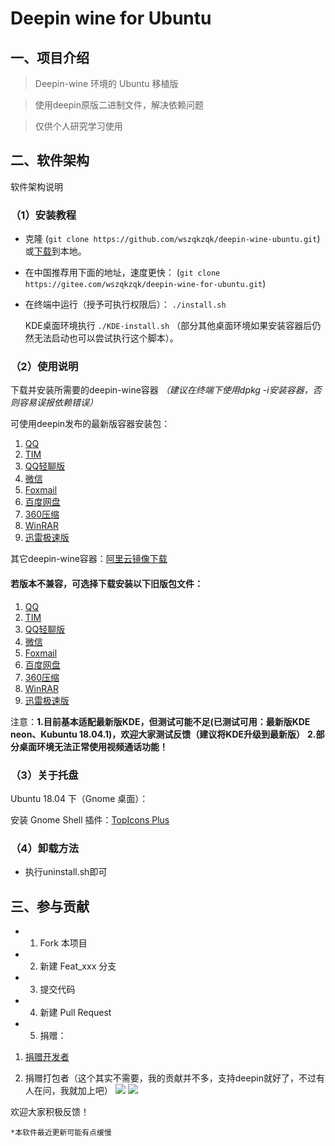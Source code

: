 # Deepin wine for Ubuntu

## 一、项目介绍

> Deepin-wine 环境的 Ubuntu 移植版 

> 使用deepin原版二进制文件，解决依赖问题

> 仅供个人研究学习使用

## 二、软件架构

软件架构说明

### （1）安装教程

* 克隆 (`git clone https://github.com/wszqkzqk/deepin-wine-ubuntu.git`) 或[下载](https://github.com/wszqkzqk/deepin-wine-ubuntu/archive/master.zip)到本地。
* 在中国推荐用下面的地址，速度更快： (`git clone https://gitee.com/wszqkzqk/deepin-wine-for-ubuntu.git`) 

* 在终端中运行（授予可执行权限后）： `./install.sh` 

    KDE桌面环境执行 `./KDE-install.sh`  （部分其他桌面环境如果安装容器后仍然无法启动也可以尝试执行这个脚本）。



### （2）使用说明

下载并安装所需要的deepin-wine容器 *（建议在终端下使用dpkg -i安装容器，否则容易误报依赖错误）*

可使用deepin发布的最新版容器安装包：

1. [QQ](http://mirrors.aliyun.com/deepin/pool/non-free/d/deepin.com.qq.im/)
2. [TIM](http://mirrors.aliyun.com/deepin/pool/non-free/d/deepin.com.qq.office/)
3. [QQ轻聊版](http://mirrors.aliyun.com/deepin/pool/non-free/d/deepin.com.qq.im.light/)
4. [微信](http://mirrors.aliyun.com/deepin/pool/non-free/d/deepin.com.wechat/)
5. [Foxmail](http://mirrors.aliyun.com/deepin/pool/non-free/d/deepin.com.foxmail/)
6. [百度网盘](http://mirrors.aliyun.com/deepin/pool/non-free/d/deepin.com.baidu.pan/)
7. [360压缩](http://mirrors.aliyun.com/deepin/pool/non-free/d/deepin.cn.360.yasuo/)
8. [WinRAR](http://mirrors.aliyun.com/deepin/pool/non-free/d/deepin.cn.com.winrar/)
9. [迅雷极速版](http://mirrors.aliyun.com/deepin/pool/non-free/d/deepin.com.thunderspeed/)

其它deepin-wine容器：[阿里云镜像下载](http://mirrors.aliyun.com/deepin/pool/non-free/d/)

#### 若版本不兼容，可选择下载安装以下旧版包文件：

1. [QQ](https://gitee.com/wszqkzqk/deepin-wine-containers-for-ubuntu/raw/master/deepin.com.qq.im_8.9.19983deepin23_i386.deb)
2. [TIM](https://gitee.com/wszqkzqk/deepin-wine-containers-for-ubuntu/raw/master/deepin.com.qq.office_2.0.0deepin4_i386.deb)
3. [QQ轻聊版](https://gitee.com/wszqkzqk/deepin-wine-containers-for-ubuntu/raw/master/deepin.com.qq.im.light_7.9.14308deepin8_i386.deb)
4. [微信](https://gitee.com/wszqkzqk/deepin-wine-containers-for-ubuntu/raw/master/deepin.com.wechat_2.6.2.31deepin0_i386.deb)
5. [Foxmail](https://gitee.com/wszqkzqk/deepin-wine-containers-for-ubuntu/raw/master/deepin.com.foxmail_7.2deepin3_i386.deb)
6. [百度网盘](https://gitee.com/wszqkzqk/deepin-wine-containers-for-ubuntu/raw/master/deepin.com.baidu.pan_5.7.3deepin0_i386.deb)
7. [360压缩](https://gitee.com/wszqkzqk/deepin-wine-containers-for-ubuntu/raw/master/deepin.cn.360.yasuo_4.0.0.1060deepin3_i386.deb)
8. [WinRAR](https://gitee.com/wszqkzqk/deepin-wine-containers-for-ubuntu/raw/master/deepin.cn.com.winrar_5.3.0deepin2_i386.deb)
9. [迅雷极速版](https://gitee.com/wszqkzqk/deepin-wine-containers-for-ubuntu/raw/master/deepin.com.thunderspeed_7.10.35.366deepin18_i386.deb)


注意：**1.目前基本适配最新版KDE，但测试可能不足(已测试可用：最新版KDE neon、Kubuntu 18.04.1)，欢迎大家测试反馈（建议将KDE升级到最新版）**
     **2.部分桌面环境无法正常使用视频通话功能！**

### （3）关于托盘

Ubuntu 18.04 下（Gnome 桌面）：

安装 Gnome Shell 插件：[TopIcons Plus](https://extensions.gnome.org/extension/1031/topicons/)

### （4）卸载方法

* 执行uninstall.sh即可

## 三、参与贡献

* 1. Fork 本项目
* 2. 新建 Feat_xxx 分支
* 3. 提交代码
* 4. 新建 Pull Request
* 5. 捐赠：
1. [捐赠开发者](https://bbs.deepin.org/forum.php?mod=viewthread&tid=40784&extra=page%3D1)

2. 捐赠打包者（这个其实不需要，我的贡献并不多，支持deepin就好了，不过有人在问，我就加上吧）
![](https://raw.githubusercontent.com/wszqkzqk/deepin-wine-ubuntu/master/donate.jpg)
![](https://raw.githubusercontent.com/wszqkzqk/deepin-wine-ubuntu/master/donate.png)

欢迎大家积极反馈！

    *本软件最近更新可能有点缓慢

